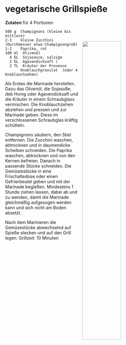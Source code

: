 vegetarische Grillspieße
==========================

**Zutaten** für 4 Portionen

<img align='right' style="margin:5ex 0 1ex 1em;border-radius:8px" width="50%" src="images/Blumenkohl-Brokkoli-Gemuese.jpg">

```
500 g  Champignons (kleine bis mittlere) 
2-3	   kleine Zucchini (Durchmesser etwa Champignongroß)
1-2	   Paprika, rot
100 ml	Olivenöl
  4 EL	Sojasauce, salzige
  2 EL	Agavendicksaft (
  2 TL	Kräuter der Provence
       Knoblauchgranulat  (oder 4 Knoblauchzehen)

```
Als Erstes die Marinade herstellen. Dazu das Olivenöl, die Sojasoße, deb Honig oder Agavendicksaft und die Kräuter in einem Schraubglass vermischen.
Die Knoblauchzehen abziehen und pressen und zur Marinade geben. Diese im verschlossenen Schraubglas kräftig schütteln.

Champignons säubern, den Stiel entfernen. Die Zucchini waschen, abtrocknen und in daumendicke Scheiben schneiden. Die Paprika waschen, abtrocknen und von den Kernen befreien. Danach in passende Stücke schneiden. Die Gemüstestücke in eine Frischaltedose oder einen Gefrierbeutel geben und mit der Marinade begießen. Mindestens 1 Stunde ziehen lassen, dabei ab und zu wenden, damit die Marinade gleichmäßig aufgesogen werden kann und sich nicht am Boden absetzt.

Nach dem Marinieren die Gemüsestücke abwechselnd auf Spieße stecken und auf den Grill legen.
Grillzeit: 10 Minuten  

